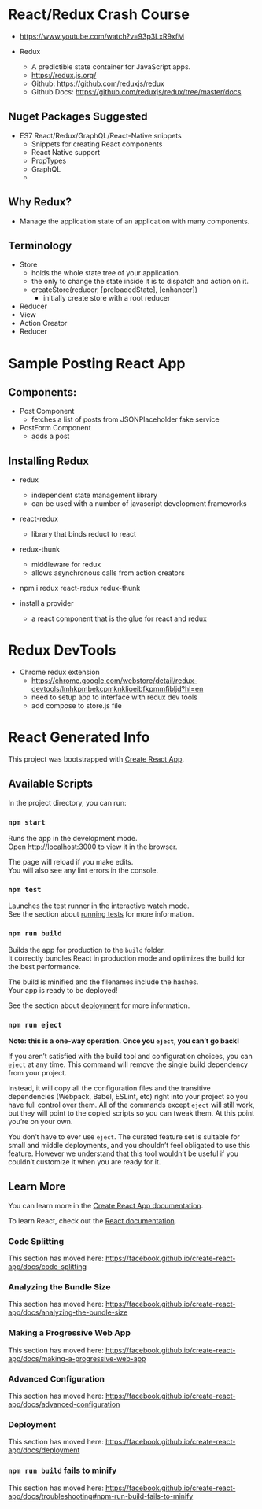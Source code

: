 # React/Redux Crash Course
* https://www.youtube.com/watch?v=93p3LxR9xfM

* Redux
  * A predictible state container for JavaScript apps.
  * https://redux.js.org/
  * Github: https://github.com/reduxjs/redux
  * Github Docs: https://github.com/reduxjs/redux/tree/master/docs

## Nuget Packages Suggested

* ES7 React/Redux/GraphQL/React-Native snippets
  * Snippets for creating React components
  * React Native support
  * PropTypes
  * GraphQL
  * 
## Why Redux?

* Manage the application state of an application with many components.

## Terminology

* Store
  * holds the whole state tree of your application.
  * the only to change the state inside it is to dispatch and action on it.
  * createStore(reducer, [preloadedState], [enhancer])
    * initially create store with a root reducer
* Reducer
* View
* Action Creator
* Reducer

# Sample Posting React App

## Components:

* Post Component
  * fetches a list of posts from JSONPlaceholder fake service
* PostForm Component
  * adds a post

## Installing Redux

* redux
  * independent state management library
  * can be used with a number of javascript development frameworks
* react-redux
  * library that binds reduct to react
* redux-thunk
  * middleware for redux
  * allows asynchronous calls from action creators

* npm i redux react-redux redux-thunk

* install a provider
  * a react component that is the glue for react and redux

# Redux DevTools

* Chrome redux extension
  * https://chrome.google.com/webstore/detail/redux-devtools/lmhkpmbekcpmknklioeibfkpmmfibljd?hl=en
  * need to setup app to interface with redux dev tools
  * add compose to store.js file

# React Generated Info

This project was bootstrapped with [Create React App](https://github.com/facebook/create-react-app).

## Available Scripts

In the project directory, you can run:

### `npm start`

Runs the app in the development mode.<br>
Open [http://localhost:3000](http://localhost:3000) to view it in the browser.

The page will reload if you make edits.<br>
You will also see any lint errors in the console.

### `npm test`

Launches the test runner in the interactive watch mode.<br>
See the section about [running tests](https://facebook.github.io/create-react-app/docs/running-tests) for more information.

### `npm run build`

Builds the app for production to the `build` folder.<br>
It correctly bundles React in production mode and optimizes the build for the best performance.

The build is minified and the filenames include the hashes.<br>
Your app is ready to be deployed!

See the section about [deployment](https://facebook.github.io/create-react-app/docs/deployment) for more information.

### `npm run eject`

**Note: this is a one-way operation. Once you `eject`, you can’t go back!**

If you aren’t satisfied with the build tool and configuration choices, you can `eject` at any time. This command will remove the single build dependency from your project.

Instead, it will copy all the configuration files and the transitive dependencies (Webpack, Babel, ESLint, etc) right into your project so you have full control over them. All of the commands except `eject` will still work, but they will point to the copied scripts so you can tweak them. At this point you’re on your own.

You don’t have to ever use `eject`. The curated feature set is suitable for small and middle deployments, and you shouldn’t feel obligated to use this feature. However we understand that this tool wouldn’t be useful if you couldn’t customize it when you are ready for it.

## Learn More

You can learn more in the [Create React App documentation](https://facebook.github.io/create-react-app/docs/getting-started).

To learn React, check out the [React documentation](https://reactjs.org/).

### Code Splitting

This section has moved here: https://facebook.github.io/create-react-app/docs/code-splitting

### Analyzing the Bundle Size

This section has moved here: https://facebook.github.io/create-react-app/docs/analyzing-the-bundle-size

### Making a Progressive Web App

This section has moved here: https://facebook.github.io/create-react-app/docs/making-a-progressive-web-app

### Advanced Configuration

This section has moved here: https://facebook.github.io/create-react-app/docs/advanced-configuration

### Deployment

This section has moved here: https://facebook.github.io/create-react-app/docs/deployment

### `npm run build` fails to minify

This section has moved here: https://facebook.github.io/create-react-app/docs/troubleshooting#npm-run-build-fails-to-minify
